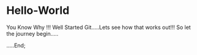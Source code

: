 # Hello-World
You Know Why !!!
Well Started Git.....Lets see how that works out!!!
So let the journey begin.....





.....End;
